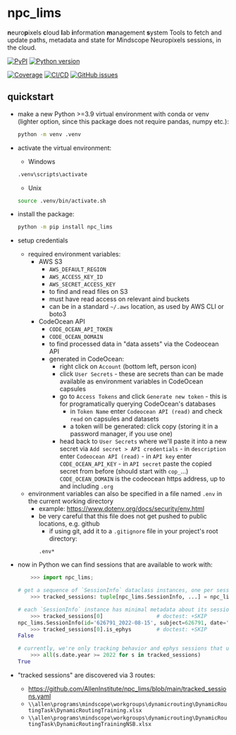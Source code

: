 # npc_lims

**n**euro**p**ixels **c**loud **l**ab **i**nformation **m**anagement **s**ystem
Tools to fetch and update paths, metadata and state for Mindscope Neuropixels sessions, in the cloud.

[![PyPI](https://img.shields.io/pypi/v/npc-lims.svg?label=PyPI&color=blue)](https://pypi.org/project/npc-lims/)
[![Python version](https://img.shields.io/pypi/pyversions/npc-lims)](https://pypi.org/project/npc-lims/)

[![Coverage](https://img.shields.io/codecov/c/github/alleninstitute/npc_lims?logo=codecov)](https://app.codecov.io/github/AllenInstitute/npc_lims)
[![CI/CD](https://img.shields.io/github/actions/workflow/status/alleninstitute/npc_lims/publish.yml?label=CI/CD&logo=github)](https://github.com/alleninstitute/npc_lims/actions/workflows/publish.yml)
[![GitHub
issues](https://img.shields.io/github/issues/alleninstitute/npc_lims?logo=github)](https://github.com/alleninstitute/npc_lims/issues)

## quickstart

- make a new Python >=3.9 virtual environment with conda or venv (lighter option, since this package does not require pandas, numpy etc.):
  ```bash
  python -m venv .venv
  ```
- activate the virtual environment:
  - Windows
  ```cmd
  .venv\scripts\activate
  ```
  - Unix
  ```bash
  source .venv/bin/activate.sh
  ```
- install the package:
  ```bash
  python -m pip install npc_lims
  ```
- setup credentials
  - required environment variables:
    - AWS S3
      - `AWS_DEFAULT_REGION`
      - `AWS_ACCESS_KEY_ID`
      - `AWS_SECRET_ACCESS_KEY`
      - to find and read files on S3
      - must have read access on relevant aind buckets
      - can be in a standard `~/.aws` location, as used by AWS CLI or boto3
    - CodeOcean API
      - `CODE_OCEAN_API_TOKEN`
      - `CODE_OCEAN_DOMAIN`
      - to find processed data in "data assets" via the Codeocean API
      - generated in CodeOcean:
        - right click on `Account` (bottom left, person icon)
        - click `User Secrets` - these are secrets than can be made available as environment variables in CodeOcean capsules
        - go to `Access Tokens` and click `Generate new token` - this is for programatically querying CodeOcean's databases
          - in `Token Name` enter `Codeocean API (read)` and check `read` on capsules and datasets
          - a token will be generated: click copy (storing it in a password manager, if you use one)
        - head back to `User Secrets` where we'll paste it into a new secret via `Add secret > API credentials` - in `description` enter `Codeocean API (read)` - in `API key` enter `CODE_OCEAN_API_KEY` - in `API secret` paste the copied secret from before (should start with `cop_`...)
          `CODE_OCEAN_DOMAIN` is the codeocean https address, up to and including `.org`
  - environment variables can also be specified in a file named `.env` in the current working directory
    - example: https://www.dotenv.org/docs/security/env.html
    - be very careful that this file does not get pushed to public locations, e.g. github
      - if using git, add it to a `.gitignore` file in your project's root directory:
      ```gitignore
      .env*
      ```
- now in Python we can find sessions that are available to work with:

  ```python
      >>> import npc_lims;

  # get a sequence of `SessionInfo` dataclass instances, one per session:
      >>> tracked_sessions: tuple[npc_lims.SessionInfo, ...] = npc_lims.get_session_info()

  # each `SessionInfo` instance has minimal metadata about its session:
      >>> tracked_sessions[0]                 # doctest: +SKIP
  npc_lims.SessionInfo(id='626791_2022-08-15', subject=626791, date='2022-08-15', idx=0, project='DRPilotSession', is_ephys=True, is_sync=True, allen_path=PosixUPath('//allen/programs/mindscope/workgroups/dynamicrouting/PilotEphys/Task 2 pilot/DRpilot_626791_20220815'))
      >>> tracked_sessions[0].is_ephys        # doctest: +SKIP
  False

  # currently, we're only tracking behavior and ephys sessions that use variants of https://github.com/samgale/DynamicRoutingTask/blob/main/TaskControl.py:
      >>> all(s.date.year >= 2022 for s in tracked_sessions)
  True

  ```

- "tracked sessions" are discovered via 3 routes:
  - https://github.com/AllenInstitute/npc_lims/blob/main/tracked_sessions.yaml
  - `\\allen\programs\mindscope\workgroups\dynamicrouting\DynamicRoutingTask\DynamicRoutingTraining.xlsx`
  - `\\allen\programs\mindscope\workgroups\dynamicrouting\DynamicRoutingTask\DynamicRoutingTrainingNSB.xlsx`
